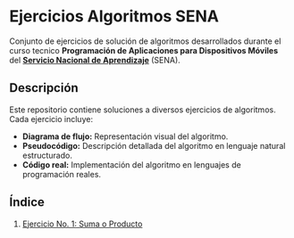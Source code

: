 # Ejercicios Algoritmos SENA

Conjunto de ejercicios de solución de algoritmos desarrollados durante el curso tecnico **Programación de Aplicaciones para Dispositivos Móviles** del [**Servicio Nacional de Aprendizaje**](https://es.wikipedia.org/wiki/Servicio_Nacional_de_Aprendizaje) (SENA).

## Descripción

Este repositorio contiene soluciones a diversos ejercicios de algoritmos. Cada ejercicio incluye:

- **Diagrama de flujo:** Representación visual del algoritmo.
- **Pseudocódigo:** Descripción detallada del algoritmo en lenguaje natural estructurado.
- **Código real:** Implementación del algoritmo en lenguajes de programación reales.

## Índice

1. [Ejercicio No. 1: Suma o Producto](./ejercicio_1/)
